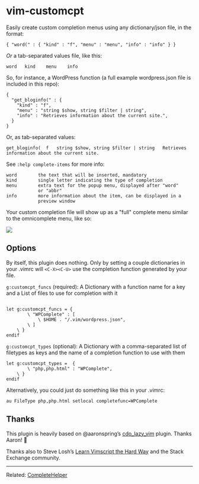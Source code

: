 # vim-customcpt

Easily create custom completion menus using any dictionary/json file, in the format:

`{ "word(" : { "kind" : "f", "menu" : "menu", "info" : "info" } }`

*Or* a tab-separated values file, like this:

`word   kind    menu    info`

So, for instance, a WordPress function (a full example wordpress.json file is included in this repo):

```
{
  "get_bloginfo(" : {
    "kind" : "f",
    "menu" : "string $show, string $filter | string",
    "info" : "Retrieves information about the current site.",
  }
}
```


Or, as tab-separated values:

`get_bloginfo(	f	string $show, string $filter | string	Retrieves information about the current site.`

See `:help complete-items` for more info:

```
word		the text that will be inserted, mandatory
kind		single letter indicating the type of completion
menu		extra text for the popup menu, displayed after "word"
            or "abbr"
info		more information about the item, can be displayed in a
            preview window
```

Your custom completion file will show up as a "full" complete menu similar to the omnicomplete menu, like so:

![](http://i.imgur.com/rxbVIdH.png)

## Options

By itself, this plugin does nothing. Only by setting a couple dictionaries in your .vimrc will `<C-X><C-U>` use the completion function generated by your file.

`g:customcpt_funcs` (required): A Dictionary with a function name for a key and a List of files to use for completion with it
```

let g:customcpt_funcs = {
		\ "WPComplete" : [
			\ $HOME . "/.vim/wordpress.json",
		\ ]
	\ }
endif
```

`g:customcpt_types` (optional): A Dictionary with a comma-separated list of filetypes as keys and the name of a completion function to use with them

```
let g:customcpt_types =  {
        \ "php,php.html" : "WPComplete",
	\ }
endif
```

Alternatively, you could just do something like this in your .vimrc:

`au FileType php,php.html setlocal completefunc=WPComplete`

## Thanks

This plugin is heavily based on @aaronspring&rsquo;s [cdo_lazy_vim](https://github.com/aaronspring/cdo_lazy_vim) plugin. Thanks Aaron! &#x1F44B;

Thanks also to Steve Losh&rsquo;s [Learn Vimscript the Hard Way](http://learnvimscriptthehardway.stevelosh.com) and the Stack Exchange community.

---

Related: [CompleteHelper](http://www.vim.org/scripts/script.php?script_id=3914)

